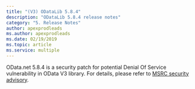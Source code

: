 ```yaml
---
title: "(V3) ODataLib 5.8.4"
description: "ODataLib 5.8.4 release notes"
category: "5. Release Notes"
author: apexprodleads
ms.author: apexprodleads
ms.date: 02/19/2019
ms.topic: article
ms.service: multiple
---
```


OData.net 5.8.4 is a security patch for potential Denial Of Service vulnerability in OData V3 library. For details, please refer to [MSRC security advisory](https://portal.msrc.microsoft.com/en-US/security-guidance/advisory/CVE-2018-8269).
